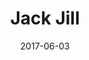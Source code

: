 ---
title: Jack Jill
date: '2017-06-03'
thumb_image: images/mar-2yo/jack-jill.jpg
thumb_image_alt: Jack Jill
image: images/mar-2yo/jack-jill.jpg
image_alt: Jack Jill
template: project
---	